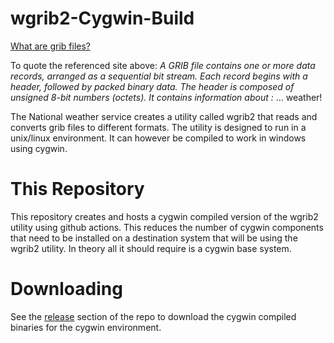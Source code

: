 # wgrib2-Cygwin-Build

[What are grib files?](https://weather.gc.ca/grib/what_is_GRIB_e.html)

To quote the referenced site above:
*A GRIB file contains one or more data records, arranged as a sequential bit stream. Each record begins with a header, followed by packed binary data. The header is composed of unsigned 8-bit numbers (octets). It contains information about :*  ... weather!

The National weather service creates a utility called wgrib2 that reads and converts grib files to different formats.  The utility is designed to run in a unix/linux environment.  It can however be 
compiled to work in windows using cygwin.

# This Repository

This repository creates and hosts a cygwin compiled version of the 
wgrib2 utility using github actions.  This reduces the number of cygwin components that
need to be installed on a destination system that will be using the 
wgrib2 utility.  In theory all it should require is a cygwin base
system.

# Downloading

See the [release](https://github.com/franTarkenton/wgrib2-Cygwin-Build/releases) section of the repo to download the cygwin compiled binaries for the cygwin environment.
